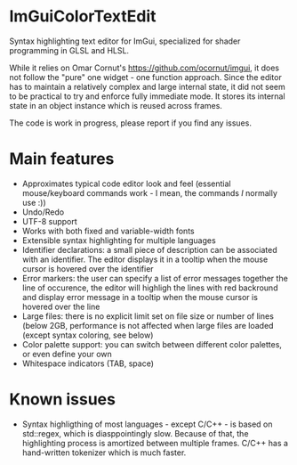 # ImGuiColorTextEdit
Syntax highlighting text editor for ImGui, specialized for shader programming in GLSL and HLSL.

While it relies on Omar Cornut's https://github.com/ocornut/imgui, it does not follow the "pure" one widget - one function approach. Since the editor has to maintain a relatively complex and large internal state, it did not seem to be practical to try and enforce fully immediate mode. It stores its internal state in an object instance which is reused across frames.

The code is work in progress, please report if you find any issues.

# Main features
 - Approximates typical code editor look and feel (essential mouse/keyboard commands work - I mean, the commands _I_ normally use :))
 - Undo/Redo
 - UTF-8 support
 - Works with both fixed and variable-width fonts
 - Extensible syntax highlighting for multiple languages
 - Identifier declarations: a small piece of description can be associated with an identifier. The editor displays it in a tooltip when the mouse cursor is hovered over the identifier
 - Error markers: the user can specify a list of error messages together the line of occurence, the editor will highligh the lines with red backround and display error message in a tooltip when the mouse cursor is hovered over the line
 - Large files: there is no explicit limit set on file size or number of lines (below 2GB, performance is not affected when large files are loaded (except syntax coloring, see below)
 - Color palette support: you can switch between different color palettes, or even define your own
 - Whitespace indicators (TAB, space)
 
# Known issues
 - Syntax highligthing of most languages - except C/C++ - is based on std::regex, which is diasppointingly slow. Because of that, the highlighting process is amortized between multiple frames. C/C++ has a hand-written tokenizer which is much faster. 
